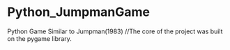 # Python_JumpmanGame
Python Game Similar to Jumpman(1983)
//The core of the project was built on the pygame library.
